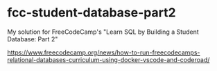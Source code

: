 # fcc-student-database-part2
My solution for FreeCodeCamp's "Learn SQL by Building a Student Database: Part 2"

https://www.freecodecamp.org/news/how-to-run-freecodecamps-relational-databases-curriculum-using-docker-vscode-and-coderoad/